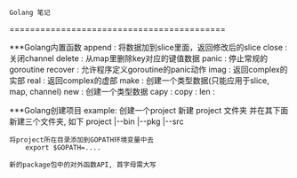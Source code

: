 	Golang 笔记
==========================================

***Golang内置函数
	append 	: 将数据加到slice里面，返回修改后的slice
	close 	: 关闭channel
	delete 	: 从map里删除key对应的键值数据
	panic 	: 停止常规的goroutine
	recover	: 允许程序定义goroutine的panic动作
	imag	: 返回complex的实部
	real	: 返回complex的虚部
	make	: 创建一个类型数据(只能应用于slice, map, channel)
	new	: 创建一个类型数据
	capy	:
	copy	:
	len	:
		
***Golang创建项目
	example: 创建一个project
	新建 project 文件夹
	并在其下面新建三个文件夹, 如下
		project
			|--bin
			|--pkg
			|--src

	将project所在目录添加到GOPATH环境变量中去
		export $GOPATH=....

	新的package包中的对外函数API, 首字母需大写
